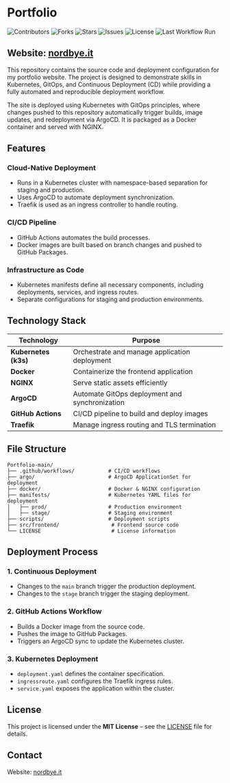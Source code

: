 # Portfolio

![Contributors](https://img.shields.io/github/contributors/mortennordbye/portfolio?style=flat-square)
![Forks](https://img.shields.io/github/forks/mortennordbye/portfolio?style=flat-square)
![Stars](https://img.shields.io/github/stars/mortennordbye/portfolio?style=flat-square)
![Issues](https://img.shields.io/github/issues/mortennordbye/portfolio?style=flat-square)
![License](https://img.shields.io/github/license/mortennordbye/portfolio?style=flat-square)
![Last Workflow Run](https://img.shields.io/github/actions/workflow/status/mortennordbye/portfolio/build-and-push.yml?label=workflow&style=flat-square)
## Website: [nordbye.it](https://nordbye.it)  

This repository contains the source code and deployment configuration for my portfolio website. The project is designed to demonstrate skills in Kubernetes, GitOps, and Continuous Deployment (CD) while providing a fully automated and reproducible deployment workflow.

The site is deployed using Kubernetes with GitOps principles, where changes pushed to this repository automatically trigger builds, image updates, and redeployment via ArgoCD. It is packaged as a Docker container and served with NGINX.

## **Features**

### **Cloud-Native Deployment**
- Runs in a Kubernetes cluster with namespace-based separation for staging and production.
- Uses ArgoCD to automate deployment synchronization.
- Traefik is used as an ingress controller to handle routing.

### **CI/CD Pipeline**
- GitHub Actions automates the build processes.
- Docker images are built based on branch changes and pushed to GitHub Packages.

### **Infrastructure as Code**
- Kubernetes manifests define all necessary components, including deployments, services, and ingress routes.
- Separate configurations for staging and production environments.

## **Technology Stack**
| Technology          | Purpose |
|---------------------|---------|
| **Kubernetes (k3s)** | Orchestrate and manage application deployment |
| **Docker**          | Containerize the frontend application |
| **NGINX**          | Serve static assets efficiently |
| **ArgoCD**         | Automate GitOps deployment and synchronization |
| **GitHub Actions**  | CI/CD pipeline to build and deploy images |
| **Traefik**        | Manage ingress routing and TLS termination |

## **File Structure**
```
Portfolio-main/
├── .github/workflows/           # CI/CD workflows
├── argo/                        # ArgoCD ApplicationSet for deployment
├── docker/                      # Docker & NGINX configuration
├── manifests/                   # Kubernetes YAML files for deployment
│   ├── prod/                    # Production environment
│   ├── stage/                   # Staging environment
├── scripts/                     # Deployment scripts
├── src/frontend/                 # Frontend source code
└── LICENSE                       # License information
```

## **Deployment Process**
### **1. Continuous Deployment**
- Changes to the `main` branch trigger the production deployment.
- Changes to the `stage` branch trigger the staging deployment.

### **2. GitHub Actions Workflow**
- Builds a Docker image from the source code.
- Pushes the image to GitHub Packages.
- Triggers an ArgoCD sync to update the Kubernetes cluster.

### **3. Kubernetes Deployment**
- `deployment.yaml` defines the container specification.
- `ingressroute.yaml` configures the Traefik ingress rules.
- `service.yaml` exposes the application within the cluster.

## **License**
This project is licensed under the **MIT License** – see the [LICENSE](LICENSE) file for details.

## **Contact**
Website: [nordbye.it](https://nordbye.it)  
